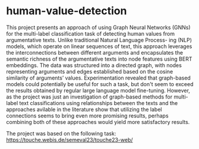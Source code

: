 # human-value-detection
This project presents an approach of using Graph Neural Networks
(GNNs) for the multi-label classification task of detecting human values
from argumentative texts. Unlike traditional Natural Language Process-
ing (NLP) models, which operate on linear sequences of text, this approach
leverages the interconnections between different arguments and encapsulates 
the semantic richness of the argumentative texts into node features
using BERT embeddings. The data was structured into a directed
graph, with nodes representing arguments and edges established based
on the cosine similarity of arguments’ values. Experimentation revealed
that graph-based models could potentially be useful for such a task, but don't seem to 
exceed the results obtained by regular large language model fine-tuning. However, 
as the project was just an investigation of graph-based methods for
multi-label text classifications using relationships between the texts and
the approaches avilable in the literature show that utilizing the label connections
seems to bring even more promising results, perhaps combining both of these approaches would
yield more satisfactory results.

The project was based on the following task:
https://touche.webis.de/semeval23/touche23-web/
